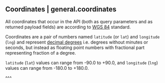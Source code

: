 ## Coordinates | general.coordinates

All coordinates that occur in the API (both as query parameters and as returned payload fields) are according to [WGS 84](https://en.wikipedia.org/wiki/World_Geodetic_System) standard.

Coordinates are a pair of numbers named `latitude` (or `lat`) and `longitude` (`lng`) and represent [decimal degrees](https://en.wikipedia.org/wiki/Decimal_degrees) i.e.  degrees without minutes or seconds, but instead as floating point numbers with fractional part representing fraction of a degree.

 `latitude` (`lat`) values can range from -90.0 to +90.0, and `longitude` (`lng`) values can range from -180.0 to +180.0.

^^^


